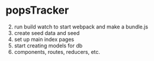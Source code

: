 # popsTracker



2. run build watch to start webpack and make a bundle.js
3. create seed data and seed
4. set up main index pages
5. start creating models for db
6. components, routes, reducers, etc.